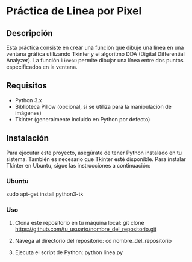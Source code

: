 # Práctica de Linea por Pixel

## Descripción

Esta práctica consiste en crear una función que dibuje una línea en una ventana gráfica utilizando Tkinter y el algoritmo DDA (Digital Differential Analyzer). La función `lineaD` permite dibujar una línea entre dos puntos especificados en la ventana.

## Requisitos

- Python 3.x
- Biblioteca Pillow (opcional, si se utiliza para la manipulación de imágenes)
- Tkinter (generalmente incluido en Python por defecto)

## Instalación

Para ejecutar este proyecto, asegúrate de tener Python instalado en tu sistema. También es necesario que Tkinter esté disponible. Para instalar Tkinter en Ubuntu, sigue las instrucciones a continuación:

### Ubuntu
sudo apt-get install python3-tk

### Uso

1. Clona este repositorio en tu máquina local:
    git clone https://github.com/tu_usuario/nombre_del_repositorio.git

2. Navega al directorio del repositorio:
    cd nombre_del_repositorio

3. Ejecuta el script de Python:
    python linea.py